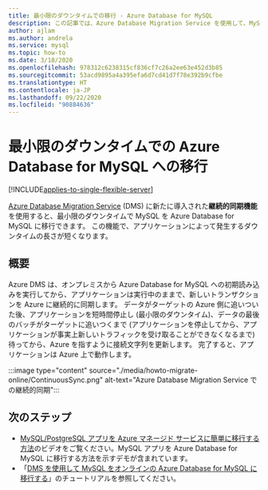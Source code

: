 ```yaml
---
title: 最小限のダウンタイムでの移行 - Azure Database for MySQL
description: この記事では、Azure Database Migration Service を使用して、MySQL データベースを Azure Database for MySQL に最小限のダウンタイムで移行する方法について説明します。
author: ajlam
ms.author: andrela
ms.service: mysql
ms.topic: how-to
ms.date: 3/18/2020
ms.openlocfilehash: 978312c6238315cf836cf7c26a2ee63e452d3b85
ms.sourcegitcommit: 53acd9895a4a395efa6d7cd41d7f78e392b9cfbe
ms.translationtype: HT
ms.contentlocale: ja-JP
ms.lasthandoff: 09/22/2020
ms.locfileid: "90884636"
---
```

# <a name="minimal-downtime-migration-to-azure-database-for-mysql"></a>最小限のダウンタイムでの Azure Database for MySQL への移行
[!INCLUDE[applies-to-single-flexible-server](includes/applies-to-single-flexible-server.md)]

[Azure Database Migration Service](https://aka.ms/get-dms) (DMS) に新たに導入された**継続的同期機能**を使用すると、最小限のダウンタイムで MySQL を Azure Database for MySQL に移行できます。 この機能で、アプリケーションによって発生するダウンタイムの長さが短くなります。

## <a name="overview"></a>概要
Azure DMS は、オンプレミスから Azure Database for MySQL への初期読み込みを実行してから、アプリケーションは実行中のままで、新しいトランザクションを Azure に継続的に同期します。 データがターゲットの Azure 側に追いついた後、アプリケーションを短時間停止し (最小限のダウンタイム)、データの最後のバッチがターゲットに追いつくまで (アプリケーションを停止してから、アプリケーションが事実上新しいトラフィックを受け取ることができなくなるまで) 待ってから、Azure を指すように接続文字列を更新します。 完了すると、アプリケーションは Azure 上で動作します。

:::image type="content" source="./media/howto-migrate-online/ContinuousSync.png" alt-text="Azure Database Migration Service での継続的同期":::

## <a name="next-steps"></a>次のステップ
- [MySQL/PostgreSQL アプリを Azure マネージド サービスに簡単に移行する方法](https://medius.studios.ms/Embed/Video/THR2201?sid=THR2201)のビデオをご覧ください。MySQL アプリを Azure Database for MySQL に移行する方法を示すデモが含まれています。
- 「[DMS を使用して MySQL をオンラインの Azure Database for MySQL に移行する](https://docs.microsoft.com/azure/dms/tutorial-mysql-azure-mysql-online)」のチュートリアルを参照してください。
